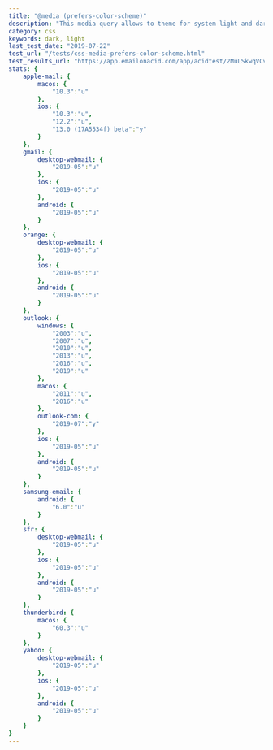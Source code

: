 ```yaml
---
title: "@media (prefers-color-scheme)"
description: "This media query allows to theme for system light and dark mode."
category: css
keywords: dark, light
last_test_date: "2019-07-22"
test_url: "/tests/css-media-prefers-color-scheme.html"
test_results_url: "https://app.emailonacid.com/app/acidtest/2MuLSkwqVCv82XAWYqjysw0DV4jd2r7zKfAlXYgbwj178/list"
stats: {
    apple-mail: {
        macos: {
            "10.3":"u"
        },
        ios: {
            "10.3":"u",
            "12.2":"u",
			"13.0 (17A5534f) beta":"y"
        }
    },
    gmail: {
        desktop-webmail: {
            "2019-05":"u"
        },
        ios: {
            "2019-05":"u"
        },
        android: {
            "2019-05":"u"
        }
    },
    orange: {
        desktop-webmail: {
            "2019-05":"u"
        },
        ios: {
            "2019-05":"u"
        },
        android: {
            "2019-05":"u"
        }
    },
    outlook: {
        windows: {
            "2003":"u",
            "2007":"u",
            "2010":"u",
            "2013":"u",
            "2016":"u",
            "2019":"u"
        },
        macos: {
            "2011":"u",
            "2016":"u"
        },
        outlook-com: {
            "2019-07":"y"
        },
        ios: {
            "2019-05":"u"
        },
        android: {
            "2019-05":"u"
        }
    },
    samsung-email: {
        android: {
            "6.0":"u"
        }
    },
    sfr: {
        desktop-webmail: {
            "2019-05":"u"
        },
        ios: {
            "2019-05":"u"
        },
        android: {
            "2019-05":"u"
        }
    },
    thunderbird: {
        macos: {
            "60.3":"u"
        }
    },
    yahoo: {
        desktop-webmail: {
            "2019-05":"u"
        },
        ios: {
            "2019-05":"u"
        },
        android: {
            "2019-05":"u"
        }
    }
}
---
```

